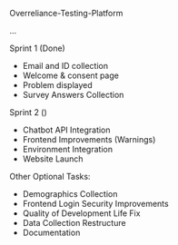 Overreliance-Testing-Platform

...

Sprint 1 (Done)

- Email and ID collection
- Welcome & consent page
- Problem displayed
- Survey Answers Collection

Sprint 2 ()

- Chatbot API Integration
- Frontend Improvements (Warnings)
- Environment Integration
- Website Launch

Other Optional Tasks:

- Demographics Collection
- Frontend Login Security Improvements
- Quality of Development Life Fix
- Data Collection Restructure
- Documentation
